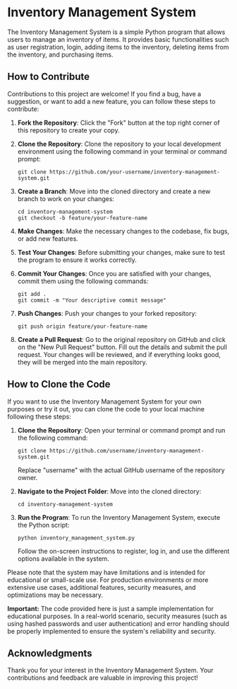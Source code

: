 # Inventory Management System

The Inventory Management System is a simple Python program that allows users to manage an inventory of items. It provides basic functionalities such as user registration, login, adding items to the inventory, deleting items from the inventory, and purchasing items.

## How to Contribute

Contributions to this project are welcome! If you find a bug, have a suggestion, or want to add a new feature, you can follow these steps to contribute:

1. **Fork the Repository**: Click the "Fork" button at the top right corner of this repository to create your copy.

2. **Clone the Repository**: Clone the repository to your local development environment using the following command in your terminal or command prompt:

   ```
   git clone https://github.com/your-username/inventory-management-system.git
   ```

3. **Create a Branch**: Move into the cloned directory and create a new branch to work on your changes:

   ```
   cd inventory-management-system
   git checkout -b feature/your-feature-name
   ```

4. **Make Changes**: Make the necessary changes to the codebase, fix bugs, or add new features.

5. **Test Your Changes**: Before submitting your changes, make sure to test the program to ensure it works correctly.

6. **Commit Your Changes**: Once you are satisfied with your changes, commit them using the following commands:

   ```
   git add .
   git commit -m "Your descriptive commit message"
   ```

7. **Push Changes**: Push your changes to your forked repository:

   ```
   git push origin feature/your-feature-name
   ```

8. **Create a Pull Request**: Go to the original repository on GitHub and click on the "New Pull Request" button. Fill out the details and submit the pull request. Your changes will be reviewed, and if everything looks good, they will be merged into the main repository.

## How to Clone the Code

If you want to use the Inventory Management System for your own purposes or try it out, you can clone the code to your local machine following these steps:

1. **Clone the Repository**: Open your terminal or command prompt and run the following command:

   ```
   git clone https://github.com/username/inventory-management-system.git
   ```

   Replace "username" with the actual GitHub username of the repository owner.

2. **Navigate to the Project Folder**: Move into the cloned directory:

   ```
   cd inventory-management-system
   ```

3. **Run the Program**: To run the Inventory Management System, execute the Python script:

   ```
   python inventory_management_system.py
   ```

   Follow the on-screen instructions to register, log in, and use the different options available in the system.

Please note that the system may have limitations and is intended for educational or small-scale use. For production environments or more extensive use cases, additional features, security measures, and optimizations may be necessary.

**Important:** The code provided here is just a sample implementation for educational purposes. In a real-world scenario, security measures (such as using hashed passwords and user authentication) and error handling should be properly implemented to ensure the system's reliability and security.

## Acknowledgments

Thank you for your interest in the Inventory Management System. Your contributions and feedback are valuable in improving this project!
